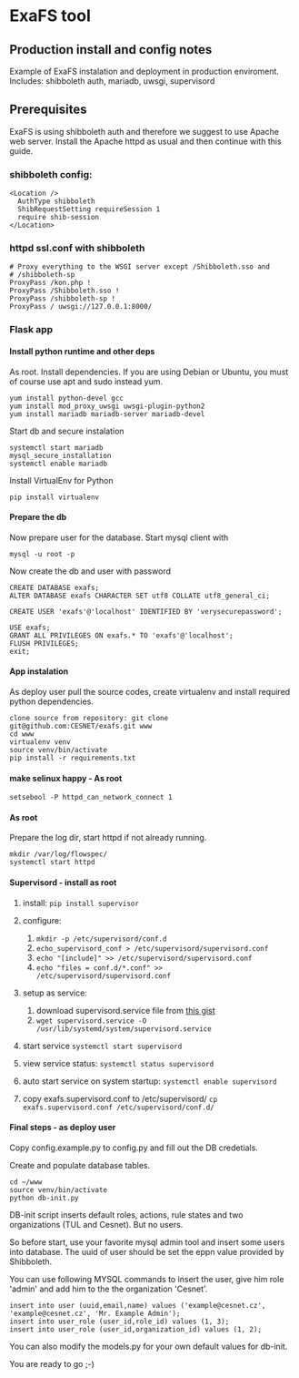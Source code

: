# ExaFS tool
## Production install and config notes

Example of ExaFS instalation and deployment in production enviroment. 
Includes: shibboleth auth, mariadb, uwsgi, supervisord

## Prerequisites

ExaFS is using shibboleth auth and therefore we suggest to use Apache web server. 
Install the Apache httpd as usual and then continue with this guide.  


### shibboleth config:
```
<Location />
  AuthType shibboleth
  ShibRequestSetting requireSession 1
  require shib-session
</Location>

```

### httpd ssl.conf with shibboleth

```
# Proxy everything to the WSGI server except /Shibboleth.sso and
# /shibboleth-sp
ProxyPass /kon.php !
ProxyPass /Shibboleth.sso !
ProxyPass /shibboleth-sp !
ProxyPass / uwsgi://127.0.0.1:8000/
```

### Flask app

#### Install python runtime and other deps 
As root. Install dependencies. If you are using Debian or Ubuntu, you must of course use apt and sudo instead yum.
```
yum install python-devel gcc
yum install mod_proxy_uwsgi uwsgi-plugin-python2 
yum install mariadb mariadb-server mariadb-devel
```
Start db and secure instalation
```
systemctl start mariadb
mysql_secure_installation
systemctl enable mariadb
```
Install VirtualEnv for Python
```
pip install virtualenv
```

#### Prepare the db

Now prepare user for the database. Start mysql client with
```
mysql -u root -p 
```
Now create the db and user with password
```
CREATE DATABASE exafs;
ALTER DATABASE exafs CHARACTER SET utf8 COLLATE utf8_general_ci;

CREATE USER 'exafs'@'localhost' IDENTIFIED BY 'verysecurepassword'; 

USE exafs;
GRANT ALL PRIVILEGES ON exafs.* TO 'exafs'@'localhost';
FLUSH PRIVILEGES;
exit;
```

#### App instalation
As deploy user pull the source codes, create virtualenv and install required python dependencies.
```
clone source from repository: git clone git@github.com:CESNET/exafs.git www
cd www
virtualenv venv
source venv/bin/activate
pip install -r requirements.txt
```

#### make selinux happy - As root
```
setsebool -P httpd_can_network_connect 1
``` 

#### As root
Prepare the log dir, start httpd if not already running.
```
mkdir /var/log/flowspec/
systemctl start httpd
```

#### Supervisord - install as root
1. install:
   `pip install supervisor`
2. configure:
   1. `mkdir -p /etc/supervisord/conf.d`
   2. `echo_supervisord_conf > /etc/supervisord/supervisord.conf`
   3. `echo "[include]" >> /etc/supervisord/supervisord.conf`
   4. `echo "files = conf.d/*.conf" >> /etc/supervisord/supervisord.conf`
   
   
3. setup as service:
    1. download supervisord.service file from [this gist](https://gist.github.com/mozillazg/6cbdcccbf46fe96a4edd)
    2. `wget supervisord.service -O /usr/lib/systemd/system/supervisord.service`
4. start service
   `systemctl start supervisord`
5. view service status:
   `systemctl status supervisord`
6. auto start service on system startup: 
   `systemctl enable supervisord`
7. copy exafs.supervisord.conf to /etc/supervisord/
  `cp exafs.supervisord.conf /etc/supervisord/conf.d/`

#### Final steps - as deploy user

Copy config.example.py to config.py and fill out the DB credetials. 

Create and populate database tables.
```
cd ~/www
source venv/bin/activate
python db-init.py
```
DB-init script inserts default roles, actions, rule states and two organizations (TUL and Cesnet). But no users.

So before start, use your favorite mysql admin tool and insert some users into database. 
The uuid of user should be set the eppn value provided by Shibboleth. 

You can use following MYSQL commands to insert the user, give him role 'admin' and add him to the the organization 'Cesnet'.

```
insert into user (uuid,email,name) values ('example@cesnet.cz', 'example@cesnet.cz', 'Mr. Example Admin');
insert into user_role (user_id,role_id) values (1, 3);
insert into user_role (user_id,organization_id) values (1, 2);
``` 
You can also modify the models.py for your own default values for db-init.


You are ready to go ;-)